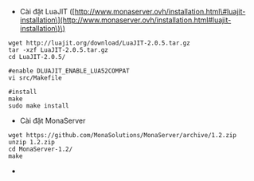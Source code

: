 * Cài đặt LuaJIT \([http://www.monaserver.ovh/installation.html\#luajit-installation\](http://www.monaserver.ovh/installation.html#luajit-installation\)\)

```
wget http://luajit.org/download/LuaJIT-2.0.5.tar.gz
tar -xzf LuaJIT-2.0.5.tar.gz
cd LuaJIT-2.0.5/

#enable DLUAJIT_ENABLE_LUA52COMPAT 
vi src/Makefile

#install
make
sudo make install
```

* Cài đặt MonaServer

```
wget https://github.com/MonaSolutions/MonaServer/archive/1.2.zip
unzip 1.2.zip
cd MonaServer-1.2/
make
```

* 



